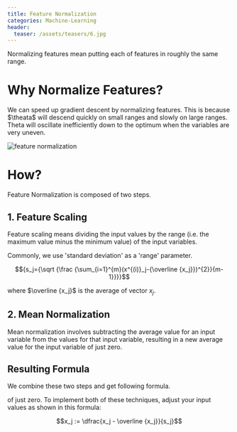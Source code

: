 ```yaml
---
title: Feature Normalization
categories: Machine-Learning
header:
  teaser: /assets/teasers/6.jpg
---
```


Normalizing features mean putting each of features in roughly the same range.

# Why Normalize Features?

We can speed up gradient descent by normalizing features. This is because $\theata$ will descend quickly on small ranges and slowly on large ranges. Theta will oscillate inefficiently down to the optimum when the variables are very uneven.

![feature normalization](https://lh3.googleusercontent.com/ggAhi1whnVRXbUZ_TP-wP7Y34K9_VspxCeqRa9XrPZOZNfoX5RWU4jfwnPryIVDVwr11lviRVQ0JKNyrGih5bOnJW_FmpYaxsbPx64a_GupKImr4MQWOryqT1sLfMlyJco0-s03Dkw=w2400)

# How?

Feature Normalization is composed of two steps.

## 1. Feature Scaling

Feature scaling means dividing the input values by the range (i.e. the maximum value minus the minimum value) of the input variables.

Commonly, we use 'standard deviation' as a 'range' parameter.

$${s_j={\sqrt {\frac {\sum_{i=1}^{m}(x^{(i)}_j-{\overline {x_j}})^{2}}{m-1}}}}$$

where $\overline {x_j}$ is the average of vector $x_j$.

## 2. Mean Normalization

Mean normalization involves subtracting the average value for an input variable from the values for that input variable, resulting in a new average value for the input variable of just zero.

## Resulting Formula

We combine these two steps and get following formula.

of just zero. To implement both of these techniques, adjust your input values as shown in this formula:

$$x_j := \dfrac{x_j - \overline {x_j}}{s_j}$$
